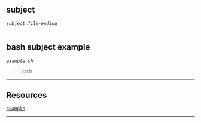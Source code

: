 
## subject

*`subject.file-ending`*
```yml

```

## bash subject example
*`example.sh`*
> ```bash ```

---

## Resources
[`example`]()

---